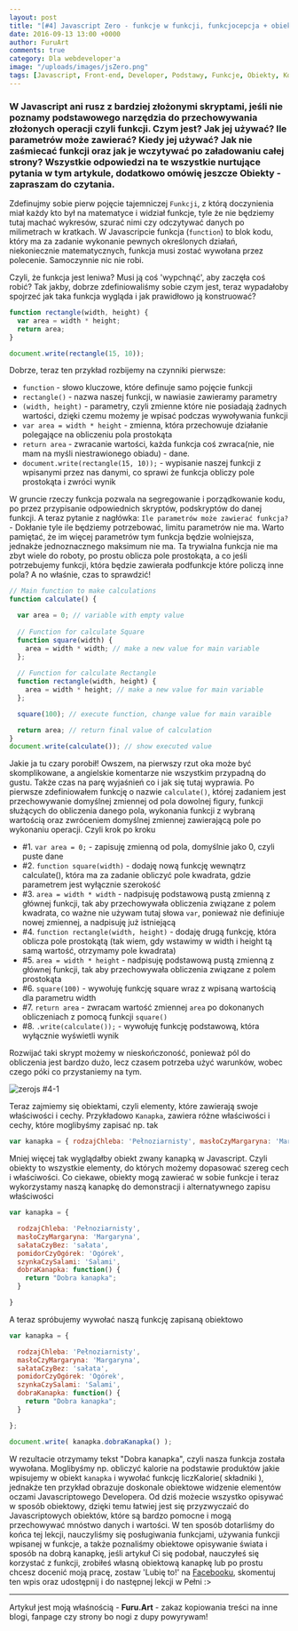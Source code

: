 ```yaml
---
layout: post
title: "[#4] Javascript Zero - funkcje w funkcji, funkcjocepcja + obiekty!"
date: 2016-09-13 13:00 +0000
author: FuruArt
comments: true
category: Dla webdeveloper'a
image: "/uploads/images/jsZero.png"
tags: [Javascript, Front-end, Developer, Podstawy, Funkcje, Obiekty, Komentarze, Programowanie, Skrypty, Operatory, Functions, Objects Basic, Comments, Operators]
---
```

### W Javascript ani rusz z bardziej złożonymi skryptami, jeśli nie poznamy podstawowego narzędzia do przechowywania złożonych operacji czyli funkcji. Czym jest? Jak jej używać? Ile parametrów może zawierać? Kiedy jej używać? Jak nie zaśmiecać funkcji oraz jak je wczytywać po załadowaniu całej strony? Wszystkie odpowiedzi na te wszystkie nurtujące pytania w tym artykule, dodatkowo omówię jeszcze Obiekty - zapraszam do czytania.

Zdefinujmy sobie pierw pojęcie tajemniczej `Funkcji`, z którą doczynienia miał każdy kto był na matematyce i widział funkcje, tyle że nie będziemy tutaj machać wykresów, szurać nimi czy odczytywać danych po milimetrach w kratkach. W Javascripcie funkcja (`function`) to blok kodu, który ma za zadanie wykonanie pewnych określonych działań, niekoniecznie matematycznych, funkcja musi zostać wywołana przez polecenie. Samoczynnie nic nie robi.

<!--more-->

Czyli, że funkcja jest leniwa? Musi ją coś 'wypchnąć', aby zaczęła coś robić? Tak jakby, dobrze zdefiniowaliśmy sobie czym jest, teraz wypadałoby spojrzeć jak taka funkcja wygląda i jak prawidłowo ją konstruować?

```javascript
function rectangle(width, height) {
  var area = width * height;
  return area;
}

document.write(rectangle(15, 10));
```

Dobrze, teraz ten przykład rozbijemy na czynniki pierwsze:

* `function` - słowo kluczowe, które definuje samo pojęcie funkcji 
* `rectangle()` - nazwa naszej funkcji, w nawiasie zawieramy parametry
* `(width, height)` - parametry, czyli zmienne które nie posiadają żadnych wartości, dzięki czemu możemy je wpisać podczas wywoływania funkcji
* `var area = width * height` - zmienna, która przechowuje działanie polegające na obliczeniu pola prostokąta
* `return area` - zwracanie wartości, każda funkcja coś zwraca(nie, nie mam na myśli niestrawionego obiadu) - dane.
* `document.write(rectangle(15, 10));` - wypisanie naszej funkcji z wpisanymi przez nas danymi, co sprawi że funkcja obliczy pole prostokąta i zwróci wynik

W gruncie rzeczy funkcja pozwala na segregowanie i porządkowanie kodu, po przez przypisanie odpowiednich skryptów, podskryptów do danej funkcji. A teraz pytanie z nagłówka: `Ile parametrów może zawierać funkcja?` - Dokłanie tyle ile będziemy potrzebować, limitu parametrów nie ma. Warto pamiętać, że im więcej parametrów tym funkcja będzie wolniejsza, jednakże jednoznacznego maksimum nie ma. Ta trywialna funkcja nie ma zbyt wiele do roboty, po prostu oblicza pole prostokąta, a co jeśli potrzebujemy funkcji, która będzie zawierała podfunkcje które policzą inne pola? A no właśnie, czas to sprawdzić!

```javascript
// Main function to make calculations
function calculate() {

  var area = 0; // variable with empty value
  
  // Function for calculate Square
  function square(width) {
    area = width * width; // make a new value for main variable
  };
  
  // Function for calculate Rectangle
  function rectangle(width, height) {
    area = width * height; // make a new value for main variable
  };

  square(100); // execute function, change value for main varaible

  return area; // return final value of calculation
}
document.write(calculate()); // show executed value
```

Jakie ja tu czary porobił! Owszem, na pierwszy rzut oka może być skomplikowane, a angielskie komentarze nie wszystkim przypadną do gustu. Także czas na parę wyjaśnień co i jak się tutaj wyprawia. Po pierwsze zdefiniowałem funkcję o nazwie `calculate()`, której zadaniem jest przechowywanie domyślnej zmiennej od pola dowolnej figury, funkcji służących do obliczenia danego pola, wykonania funkcji z wybraną wartością oraz zwróceniem domyślnej zmiennej zawierającą pole po wykonaniu operacji. Czyli krok po kroku

* #1. `var area = 0;` - zapisuję zmienną od pola, domyślnie jako 0, czyli puste dane
* #2. `function square(width)` - dodaję nową funkcję wewnątrz calculate(), która ma za zadanie obliczyć pole kwadrata, gdzie parametrem jest wyłącznie szerokość
* #3. `area = width * width` - nadpisuję podstawową pustą zmienną z głównej funkcji, tak aby przechowywała obliczenia związane z polem kwadrata, co ważne nie używam tutaj słowa `var`, ponieważ nie definiuje nowej zmiennej, a nadpisuję już istniejącą
* #4. `function rectangle(width, height)` - dodaję drugą funkcję, która oblicza pole prostokątą (tak wiem, gdy wstawimy w width i height tą samą wartość, otrzymamy pole kwadrata)
* #5. `area = width * height` - nadpisuję podstawową pustą zmienną z głównej funkcji, tak aby przechowywała obliczenia związane z polem prostokąta
* #6. `square(100)` - wywołuję funkcję square wraz z wpisaną wartością dla parametru width
* #7. `return area` - zwracam wartość zmiennej `area` po dokonanych obliczeniach z pomocą funkcji `square()`
* #8. `.write(calculate());` - wywołuję funkcję podstawową, która wyłącznie wyświetli wynik

Rozwijać taki skrypt możemy w nieskończoność, ponieważ pól do obliczenia jest bardzo dużo, lecz czasem potrzeba użyć warunków, wobec czego póki co przystaniemy na tym. 

![zerojs #4-1](http://www.luiselizondo.net/content/images/2015/07/meme-functions.jpg)

Teraz zajmiemy się obiektami, czyli elementy, które zawierają swoje właściwości i cechy. Przykładowo `Kanapka`, zawiera różne właściwości i cechy, które moglibyśmy zapisać np. tak

```javascript
var kanapka = { rodzajChleba: 'Pełnoziarnisty', masłoCzyMargaryna: 'Margaryna', sałataCzyBez: 'sałata', pomidorCzyOgórek: 'Ogórek' }
```

Mniej więcej tak wyglądałby obiekt zwany kanapką w Javascript. Czyli obiekty to wszystkie elementy, do których możemy dopasować szereg cech i właściwości. Co ciekawe, obiekty mogą zawierać w sobie funkcje i teraz wykorzystamy naszą kanapkę do demonstracji i alternatywnego zapisu właściwości

```javascript
var kanapka = {

  rodzajChleba: 'Pełnoziarnisty',
  masłoCzyMargaryna: 'Margaryna',
  sałataCzyBez: 'sałata',
  pomidorCzyOgórek: 'Ogórek',
  szynkaCzySalami: 'Salami',
  dobraKanapka: function() {
    return "Dobra kanapka";
  }

}
```

A teraz spróbujemy wywołać naszą funkcję zapisaną obiektowo

```javascript
var kanapka = {

  rodzajChleba: 'Pełnoziarnisty',
  masłoCzyMargaryna: 'Margaryna',
  sałataCzyBez: 'sałata',
  pomidorCzyOgórek: 'Ogórek',
  szynkaCzySalami: 'Salami',
  dobraKanapka: function() {
    return "Dobra kanapka";
  }

};

document.write( kanapka.dobraKanapka() );
```

W rezultacie otrzymamy tekst "Dobra kanapka", czyli nasza funkcja została wywołana. Moglibyśmy np. obliczyć kalorie na podstawie produktów jakie wpisujemy w obiekt `kanapka` i wywołać funkcję liczKalorie( składniki ), jednakże ten przykład obrazuje doskonale obiektowe widzenie elementów oczami Javascriptowego Developera. Od dziś możecie wszystko opisywać w sposób obiektowy, dzięki temu łatwiej jest się przyzwyczaić do Javascriptowych obiektów, które są bardzo pomocne i mogą przechowywać mnóstwo danych i wartości. W ten sposób dotarliśmy do końca tej lekcji, nauczyliśmy się posługiwania funkcjami, używania funkcji wpisanej w funkcje, a także poznaliśmy obiektowe opisywanie świata i sposób na dobrą kanapkę, jeśli artykuł Ci się podobał, nauczyłeś się korzystać z funkcji, zrobiłeś własną obiektową kanapkę lub po prostu chcesz docenić moją pracę, zostaw 'Lubię to!' na [Facebooku](https://fb.com/furuart), skomentuj ten wpis oraz udostępnij i do następnej lekcji w Pełni :>

---

Artykuł jest moją właśnością - **Furu.Art** - zakaz kopiowania treści na inne blogi, fanpage czy strony bo nogi z dupy powyrywam!
